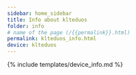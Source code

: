 ```yaml
---
sidebar: home_sidebar
title: Info about klteduos
folder: info
# name of the page (/{{permalink}}.html)
permalink: klteduos_info.html
device: klteduos
---
```

{% include templates/device_info.md %}
